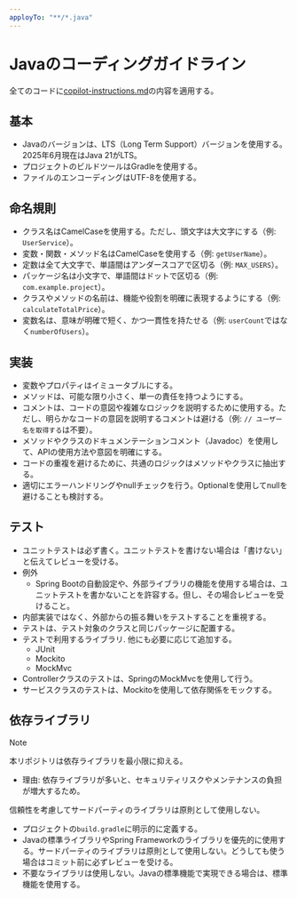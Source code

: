 ```yaml
---
apployTo: "**/*.java"
---
```


# Javaのコーディングガイドライン

全てのコードに[copilot-instructions.md](../copilot-instructions.md)の内容を適用する。

## 基本
- Javaのバージョンは、LTS（Long Term Support）バージョンを使用する。2025年6月現在はJava 21がLTS。
- プロジェクトのビルドツールはGradleを使用する。
- ファイルのエンコーディングはUTF-8を使用する。

## 命名規則
- クラス名はCamelCaseを使用する。ただし、頭文字は大文字にする（例: `UserService`）。
- 変数・関数・メソッド名はCamelCaseを使用する（例: `getUserName`）。
- 定数は全て大文字で、単語間はアンダースコアで区切る（例: `MAX_USERS`）。
- パッケージ名は小文字で、単語間はドットで区切る（例: `com.example.project`）。
- クラスやメソッドの名前は、機能や役割を明確に表現するようにする（例: `calculateTotalPrice`）。
- 変数名は、意味が明確で短く、かつ一貫性を持たせる（例: `userCount`ではなく`numberOfUsers`）。

## 実装
- 変数やプロパティはイミュータブルにする。
- メソッドは、可能な限り小さく、単一の責任を持つようにする。
- コメントは、コードの意図や複雑なロジックを説明するために使用する。ただし、明らかなコードの意図を説明するコメントは避ける（例: `// ユーザー名を取得する`は不要）。
- メソッドやクラスのドキュメンテーションコメント（Javadoc）を使用して、APIの使用方法や意図を明確にする。
- コードの重複を避けるために、共通のロジックはメソッドやクラスに抽出する。
- 適切にエラーハンドリングやnullチェックを行う。Optionalを使用してnullを避けることも検討する。

## テスト
- ユニットテストは必ず書く。ユニットテストを書けない場合は「書けない」と伝えてレビューを受ける。
- 例外
  - Spring Bootの自動設定や、外部ライブラリの機能を使用する場合は、ユニットテストを書かないことを許容する。但し、その場合レビューを受けること。
- 内部実装ではなく、外部からの振る舞いをテストすることを重視する。
- テストは、テスト対象のクラスと同じパッケージに配置する。
- テストで利用するライブラリ. 他にも必要に応じて追加する。
  - JUnit
  - Mockito
  - MockMvc
- Controllerクラスのテストは、SpringのMockMvcを使用して行う。
- サービスクラスのテストは、Mockitoを使用して依存関係をモックする。


## 依存ライブラリ
> [!NOTE]
> 本リポジトリは依存ライブラリを最小限に抑える。
> 
>   * 理由: 依存ライブラリが多いと、セキュリティリスクやメンテナンスの負担が増大するため。
> 
> 信頼性を考慮してサードパーティのライブラリは原則として使用しない。
- プロジェクトの`build.gradle`に明示的に定義する。
- Javaの標準ライブラリやSpring Frameworkのライブラリを優先的に使用する。サードパーティのライブラリは原則として使用しない。どうしても使う場合はコミット前に必ずレビューを受ける。
- 不要なライブラリは使用しない。Javaの標準機能で実現できる場合は、標準機能を使用する。